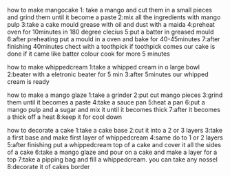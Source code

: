 how to make mangocake
1: take a mango and cut them in a small pieces and grind them until it become a paste
2:mix all the ingredients with mango pulp
3:take a cake mould grease with oil and dust with a maida
4:preheat  oven for 10minutes in 180 degree clecius
5:put a batter in greased mould
6:after preheating put a mould in a oven and bake for 40-45minutes
7:after finishing 40minutes chect with a toothpick if toothpick comes our cake is done if it came like batter colour cook for more 5 minutes

how to make whippedcream 
1:take a whipped cream in o large bowl
2:beater with a eletronic beater for 5 min
3:after 5minutes our whipped cream is ready

how to make a mango glaze
1:take a grinder
2:put cut mango pieces
3:grind them until it becomes a paste
4:take a sauce pan
5:heat a pan
6:put a mango pulp and a sugar and mix it until it becomes thick
7:after it becomes a thick off a heat
8:keep it for cool down

how to decorate a cake
1:take a cake base
2:cut it into a 2 or 3 layers
3:take a first base and make first layer of whippedcream
4:same do to 1 or 2 layers
5:after finishing put a whippedcream top of a cake and cover it all the sides of a cake
6:take a mango glaze and pour on a cake and make a layer for a top
7:take a pipping bag and fill a whippedcream. you can take any nossel
8:decorate it of cakes border